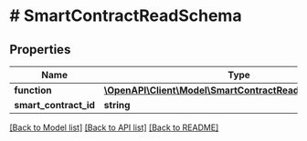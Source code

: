 # # SmartContractReadSchema

## Properties

Name | Type | Description | Notes
------------ | ------------- | ------------- | -------------
**function** | [**\OpenAPI\Client\Model\SmartContractReadFunctionSchema**](SmartContractReadFunctionSchema.md) |  | [optional]
**smart_contract_id** | **string** |  | [optional]

[[Back to Model list]](../../README.md#models) [[Back to API list]](../../README.md#endpoints) [[Back to README]](../../README.md)
